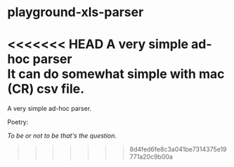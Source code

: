 # playground-xls-parser
<<<<<<< HEAD
A very simple ad-hoc parser  
It can do somewhat simple with mac (CR) csv file.
=======
A very simple ad-hoc parser.
  
Poetry: 
  
_To be or not to be that's the question._  
>>>>>>> 8d4fed6fe8c3a041be7314375e19771a20c9b00a
